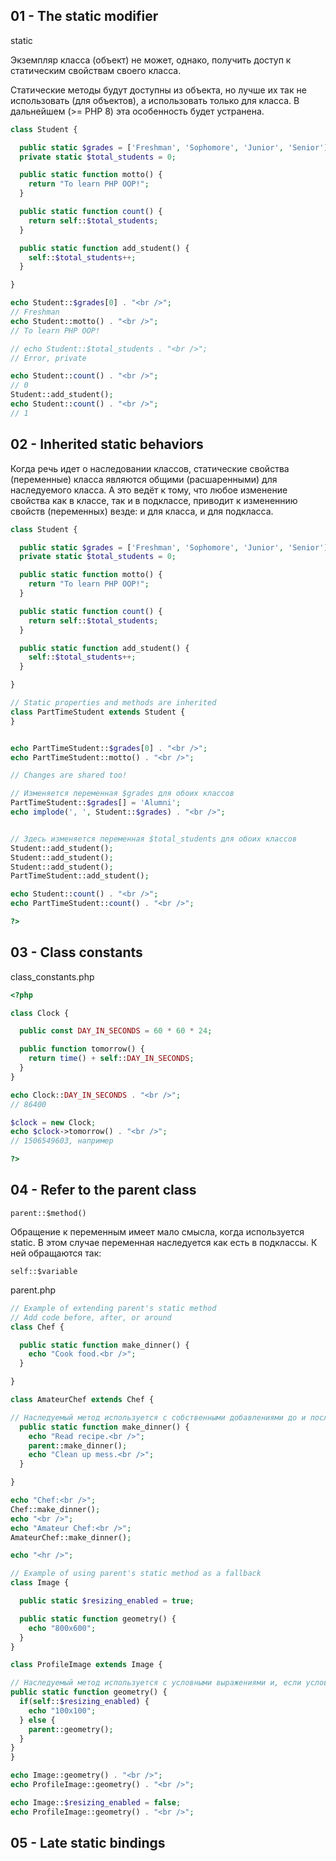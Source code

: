 ## 01 - The static modifier

static  

Экземпляр класса (объект) не может, однако, получить доступ к статическим свойствам своего класса.  

Статические методы будут доступны из объекта, но лучше их так не использовать (для объектов), а использовать только для класса. В дальнейшем (>= PHP 8) эта особенность будет устранена.

```php
class Student {

  public static $grades = ['Freshman', 'Sophomore', 'Junior', 'Senior'];
  private static $total_students = 0;

  public static function motto() {
    return "To learn PHP OOP!";
  }

  public static function count() {
    return self::$total_students;
  }

  public static function add_student() {
    self::$total_students++;
  }

}

echo Student::$grades[0] . "<br />";   
// Freshman 
echo Student::motto() . "<br />";
// To learn PHP OOP!

// echo Student::$total_students . "<br />"; 
// Error, private

echo Student::count() . "<br />";  
// 0
Student::add_student();
echo Student::count() . "<br />";
// 1
```

## 02 - Inherited static behaviors

Когда речь идет о наследовании классов, статические свойства (переменные) класса являются общими (расшаренными) для наследуемого класса. А это ведёт к тому, что любое изменение свойства как в классе, так и в подклассе, приводит к измененнию свойств (переменных) везде: и для класса, и для подкласса.  

```php
class Student {

  public static $grades = ['Freshman', 'Sophomore', 'Junior', 'Senior'];
  private static $total_students = 0;

  public static function motto() {
    return "To learn PHP OOP!";
  }

  public static function count() {
    return self::$total_students;
  }

  public static function add_student() {
    self::$total_students++;
  }

}

// Static properties and methods are inherited
class PartTimeStudent extends Student {
}


echo PartTimeStudent::$grades[0] . "<br />";
echo PartTimeStudent::motto() . "<br />";

// Changes are shared too!

// Изменяется переменная $grades для обоих классов
PartTimeStudent::$grades[] = 'Alumni';
echo implode(', ', Student::$grades) . "<br />";


// Здесь изменяется переменная $total_students для обоих классов
Student::add_student();
Student::add_student();
Student::add_student();
PartTimeStudent::add_student();

echo Student::count() . "<br />";
echo PartTimeStudent::count() . "<br />";

?>
```

## 03 - Class constants

class_constants.php

```php
<?php

class Clock {

  public const DAY_IN_SECONDS = 60 * 60 * 24;

  public function tomorrow() {
    return time() + self::DAY_IN_SECONDS;
  }
}

echo Clock::DAY_IN_SECONDS . "<br />";
// 86400

$clock = new Clock;
echo $clock->tomorrow() . "<br />";
// 1506549603, например

?>
```

## 04 - Refer to the parent class

    parent::$method()

  Обращение к переменным имеет мало смысла, когда используется static. В этом случае переменная наследуется как есть в подклассы. К ней обращаются так:  

    self::$variable

  parent.php

  ```php
// Example of extending parent's static method
// Add code before, after, or around
class Chef {

    public static function make_dinner() {
      echo "Cook food.<br />";
    }

}

class AmateurChef extends Chef {

  // Наследуемый метод используется с собственными добавлениями до и после родительского метода
    public static function make_dinner() {
      echo "Read recipe.<br />";
      parent::make_dinner();
      echo "Clean up mess.<br />";
    }

}

echo "Chef:<br />";
Chef::make_dinner();
echo "<br />";
echo "Amateur Chef:<br />";
AmateurChef::make_dinner();

echo "<hr />";

// Example of using parent's static method as a fallback
class Image {

    public static $resizing_enabled = true;

    public static function geometry() {
      echo "800x600";
    }
}

class ProfileImage extends Image {

// Наследуемый метод используется с условными выражениями и, если условие не соответствует, вызывает родительский метод
  public static function geometry() {
    if(self::$resizing_enabled) {
      echo "100x100";
    } else {
      parent::geometry();
    }
  }
}

echo Image::geometry() . "<br />";
echo ProfileImage::geometry() . "<br />";

echo Image::$resizing_enabled = false;
echo ProfileImage::geometry() . "<br />";
  ```

## 05 - Late static bindings


